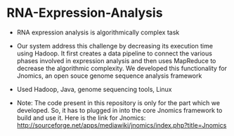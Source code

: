 RNA-Expression-Analysis
=======================

- RNA expression analysis is algorithmically complex task

- Our system address this challenge by decreasing its execution time using Hadoop. It first creates a data pipeline to connect the various phases involved in expression analysis and then uses MapReduce to decrease the algorithmic complexity. We developed this functionality for Jnomics, an open souce genome sequence analysis framework

- Used Hadoop, Java, genome sequencing tools, Linux

- Note: The code present in this repository is only for the part which we developed. So, it has to plugged in into the core Jnomics framework to build and use it. Here is the link for Jnomics: http://sourceforge.net/apps/mediawiki/jnomics/index.php?title=Jnomics